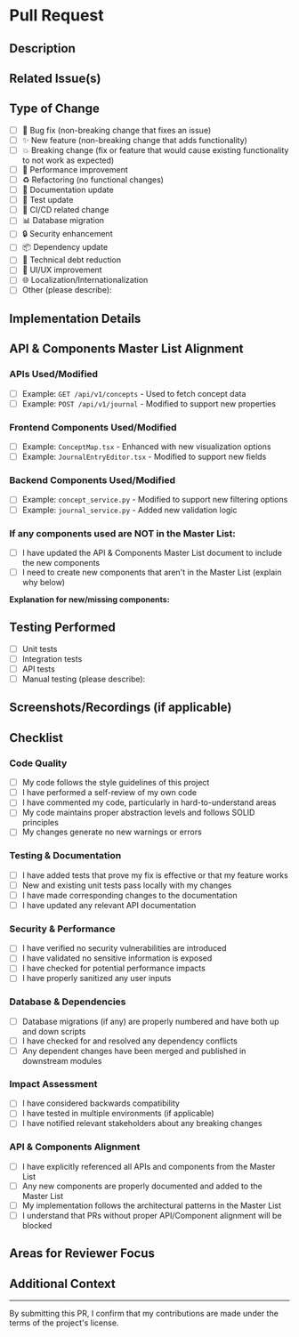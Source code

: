 # Pull Request

## Description

<!-- Provide a clear and concise description of the changes made in this PR -->

## Related Issue(s)

<!-- Link to the related issue(s) using the format: Fixes #123, Resolves #456 -->

## Type of Change

<!-- Check the appropriate boxes by adding an 'x' between the brackets: [x] -->

- [ ] 🐛 Bug fix (non-breaking change that fixes an issue)
- [ ] ✨ New feature (non-breaking change that adds functionality)
- [ ] 💥 Breaking change (fix or feature that would cause existing functionality to not work as expected)
- [ ] 🚀 Performance improvement
- [ ] ♻️ Refactoring (no functional changes)
- [ ] 📝 Documentation update
- [ ] 🧪 Test update
- [ ] 🔧 CI/CD related change
- [ ] 📊 Database migration
- [ ] 🔒 Security enhancement
- [ ] 📦 Dependency update
- [ ] 🧹 Technical debt reduction
- [ ] 🎨 UI/UX improvement
- [ ] 🌐 Localization/Internationalization
- [ ] Other (please describe):

## Implementation Details

<!-- Provide a more detailed explanation of the implementation, including any important technical details or challenges -->

## API & Components Master List Alignment

<!-- This section is REQUIRED. Reference relevant APIs and components from the Master List that are used or modified in this PR -->

### APIs Used/Modified

<!-- List all API endpoints from the Master List that are used or modified in this PR -->

- [ ] Example: `GET /api/v1/concepts` - Used to fetch concept data
- [ ] Example: `POST /api/v1/journal` - Modified to support new properties

### Frontend Components Used/Modified

<!-- List all frontend components from the Master List that are used or modified in this PR -->

- [ ] Example: `ConceptMap.tsx` - Enhanced with new visualization options
- [ ] Example: `JournalEntryEditor.tsx` - Modified to support new fields

### Backend Components Used/Modified

<!-- List all backend components from the Master List that are used or modified in this PR -->

- [ ] Example: `concept_service.py` - Modified to support new filtering options
- [ ] Example: `journal_service.py` - Added new validation logic

### If any components used are NOT in the Master List:

<!-- REQUIRED explanation if you're using components that don't exist in the Master List -->

- [ ] I have updated the API & Components Master List document to include the new components
- [ ] I need to create new components that aren't in the Master List (explain why below)

**Explanation for new/missing components:**

<!-- If applicable, explain why you need to create components not in the Master List -->

## Testing Performed

<!-- Describe the testing you have performed to validate your changes -->

- [ ] Unit tests
- [ ] Integration tests
- [ ] API tests
- [ ] Manual testing (please describe):

## Screenshots/Recordings (if applicable)

<!-- Add screenshots or recordings to help explain your changes if they include UI modifications -->

## Checklist

<!-- Check the appropriate boxes by adding an 'x' between the brackets: [x] -->

### Code Quality

- [ ] My code follows the style guidelines of this project
- [ ] I have performed a self-review of my own code
- [ ] I have commented my code, particularly in hard-to-understand areas
- [ ] My code maintains proper abstraction levels and follows SOLID principles
- [ ] My changes generate no new warnings or errors

### Testing & Documentation

- [ ] I have added tests that prove my fix is effective or that my feature works
- [ ] New and existing unit tests pass locally with my changes
- [ ] I have made corresponding changes to the documentation
- [ ] I have updated any relevant API documentation

### Security & Performance

- [ ] I have verified no security vulnerabilities are introduced
- [ ] I have validated no sensitive information is exposed
- [ ] I have checked for potential performance impacts
- [ ] I have properly sanitized any user inputs

### Database & Dependencies

- [ ] Database migrations (if any) are properly numbered and have both up and down scripts
- [ ] I have checked for and resolved any dependency conflicts
- [ ] Any dependent changes have been merged and published in downstream modules

### Impact Assessment

- [ ] I have considered backwards compatibility
- [ ] I have tested in multiple environments (if applicable)
- [ ] I have notified relevant stakeholders about any breaking changes

### API & Components Alignment

- [ ] I have explicitly referenced all APIs and components from the Master List
- [ ] Any new components are properly documented and added to the Master List
- [ ] My implementation follows the architectural patterns in the Master List
- [ ] I understand that PRs without proper API/Component alignment will be blocked

## Areas for Reviewer Focus

<!-- Highlight specific areas where you'd like reviewers to focus their attention -->

## Additional Context

<!-- Add any other context about the PR here -->

---

By submitting this PR, I confirm that my contributions are made under the terms of the project's license.
